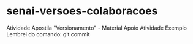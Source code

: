 # senai-versoes-colaboracoes
Atividade Apostila "Versionamento" - Material Apoio
Atividade Exemplo
Lembrei do comando: git commit